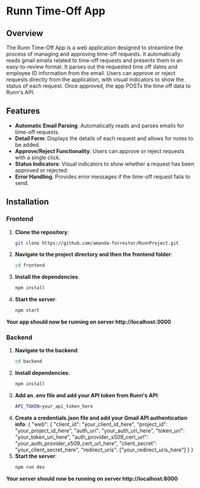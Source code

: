 # Runn Time-Off App

## Overview

The Runn Time-Off App is a web application designed to streamline the process of managing and approving time-off requests. It automatically reads gmail emails related to time-off requests and presents them in an easy-to-review format. It parses out the requested time off dates and employee ID information from the email. Users can approve or reject requests directly from the application, with visual indicators to show the status of each request. Once approved, the app POSTs the time off data to Runn's API.

## Features

- **Automatic Email Parsing**: Automatically reads and parses emails for time-off requests.
- **Detail Form**: Displays the details of each request and allows for notes to be added.
- **Approve/Reject Functionality**: Users can approve or reject requests with a single click.
- **Status Indicators**: Visual indicators to show whether a request has been approved or rejected.
- **Error Handling**: Provides error messages if the time-off request fails to send.

## Installation

### Frontend

1. **Clone the repository**:
   ```bash
   git clone https://github.com/amanda-forrester/RunnProject.git
2. **Navigate to the project directory and then the frontend folder**:
   ```bash
   cd frontend
3. **Install the dependencies**:
   ```bash
   npm install
4. **Start the server**:
   ```bash
   npm start
  **Your app should now be running on server http://localhost:3000**
### Backend
   
1. **Navigate to the backend**:
   ```bash
   cd backend
2. **Install dependencies**:
   ```bash
   npm install
3. **Add an .env file and add your API token from Runn's API**:
   ```bash
   API_TOKEN=your_api_token_here
4. **Create a credentials.json file and add your Gmail API authentication info**:
   {
  "web": {
    "client_id": "your_client_id_here",
    "project_id": "your_project_id_here",
    "auth_uri": "your_auth_uri_here",
    "token_uri": "your_token_uri_here",
    "auth_provider_x509_cert_url": "your_auth_provider_x509_cert_url_here",
    "client_secret": "your_client_secret_here",
    "redirect_uris": ["your_redirect_uris_here"]
  }
}
5. **Start the server**:
   ```bash
   npm run dev
  **Your server should now be running on server http://localhost:8000**




